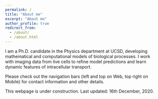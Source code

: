 ```yaml
---
permalink: /
title: "About me"
excerpt: "About me"
author_profile: true
redirect_from: 
  - /about/
  - /about.html
---
```


I am a Ph.D. candidate in the Physics department at UCSD, developing mathematical and computational models of biological processes. I work with imaging data from live cells to refine model predictions and learn dynamic features of intracellular transport. 

Please check out the navigation bars (left and top on Web, top right on Mobile) for contact information and other details. 

This webpage is under construction. Last updated: 16th December, 2020.

